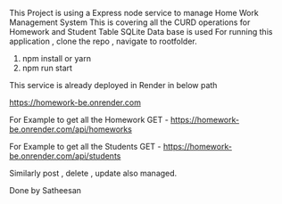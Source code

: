 This Project is using a Express node service to manage Home Work Management System 
This is covering all the CURD operations for Homework and Student Table 
SQLite Data base is used 
For running this application , clone the repo , navigate to rootfolder.
1. npm install or yarn
2. npm run start

This service is already deployed in Render in below path 

https://homework-be.onrender.com

For Example to get all the Homework 
GET - https://homework-be.onrender.com/api/homeworks

For Example to get all the Students 
GET - https://homework-be.onrender.com/api/students 

Similarly post , delete , update also managed. 

Done by Satheesan 
